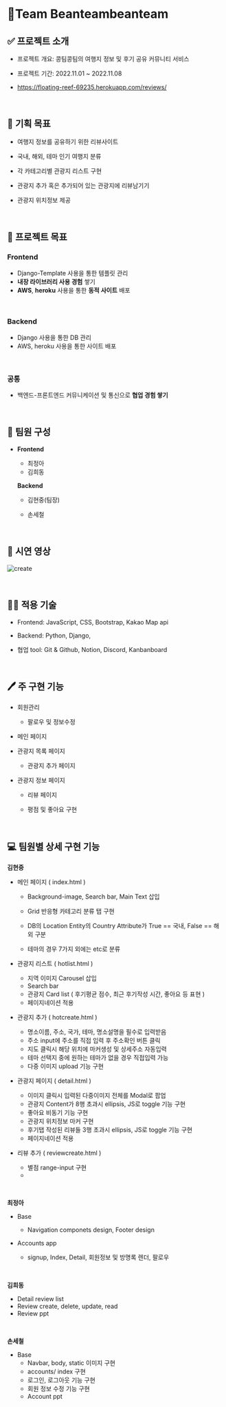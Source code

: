 # 🍦Team Beanteambeanteam

## ✅ 프로젝트 소개

- 프로젝트 개요: 콩팀콩팀의 여행지 정보 및 후기 공유 커뮤니티 서비스

- 프로젝트 기간:  2022.11.01 ~ 2022.11.08

- https://floating-reef-69235.herokuapp.com/reviews/


<br>

## 🎯 기획 목표

- 여행지 정보를 공유하기 위한 리뷰사이트

- 국내, 해외, 테마 인기 여행지 분류

- 각 카테고리별 관광지 리스트 구현

- 관광지 추가 혹은 추가되어 있는 관광지에 리뷰남기기

- 관광지 위치정보 제공

<br>

## 🎯 프로젝트 목표

### Frontend

- Django-Template 사용을 통한 템플릿 관리
- **내장 라이브러리 사용 경험** 쌓기
- **AWS**, **heroku** 사용을 통한 **동적 사이트** 배포

<br>

### Backend

- Django 사용을 통한 DB 관리
- AWS, heroku 사용을 통한 사이트 배포

<br>

### 공통

- 백엔드-프론트엔드 커뮤니케이션 및 통신으로 **협업 경험 쌓기**

<br>

## 👥 팀원 구성

- **Frontend**

  - 최정아
  - 김희동

  **Backend**

  - 김현중(팀장)
  - 손세철
  
    <br>

## 🎥 시연 영상

![create](README.assets/create.gif)

<br>

## 👨‍💻 적용 기술

- Frontend: JavaScript, CSS, Bootstrap, Kakao Map api

- Backend: Python, Django,

- 협업 tool: Git & Github, Notion, Discord, Kanbanboard

<br>

## 🖊 주 구현 기능

- 회원관리
  - 팔로우 및 정보수정

- 메인 페이지
- 관광지 목록 페이지
  - 관광지 추가 페이지

- 관광지 정보 페이지
  - 리뷰 페이지

  - 평점 및 좋아요 구현


<br>

## 💻 팀원별 상세 구현 기능

**김현중**

- 메인 페이지 ( index.html )

  - Background-image, Search bar, Main Text 삽입

  - Grid 반응형 카테고리 분류 탭 구현

  - DB의 Location Entity의 Country Attribute가 True == 국내, False == 해외 구분

  - 테마의 경우 7가지 외에는 etc로 분류

- 관광지 리스트 ( hotlist.html )
  - 지역 이미지 Carousel 삽입
  - Search bar
  - 관광지 Card list ( 후기평균 점수, 최근 후기작성 시간, 좋아요 등 표현 )
  - 페이지네이션 적용
- 관광지 추가 ( hotcreate.html )
  - 명소이름, 주소, 국가, 테마, 명소설명을 필수로 입력받음
  - 주소 input에 주소를 직접 입력 후 주소확인 버튼 클릭
  - 지도 클릭시 해당 위치에 마커생성 및 상세주소 자동입력
  - 테마 선택지 중에 원하는 테마가 없을 경우 직접입력 가능
  - 다중 이미지 upload 기능 구현

- 관광지 페이지 ( detail.html )
  - 이미지 클릭시 입력된 다중이미지 전체를 Modal로 팝업
  - 관광지 Content가 8행 초과시 ellipsis, JS로 toggle 기능 구현
  - 좋아요 비동기 기능 구현
  - 관광지 위치정보 마커 구현
  - 후기탭 작성된 리뷰들 3행 초과시 ellipsis, JS로 toggle 기능 구현
  - 페이지네이션 적용

- 리뷰 추가 ( reviewcreate.html )
  - 별점 range-input 구현
  - 


<br>

**최정아**

- Base
  - Navigation componets design, Footer design

- Accounts app
  - signup, Index, Detail, 회원정보 및 방명록 렌더, 팔로우


<br>

**김희동**

- Detail review list
- Review create, delete, update, read
- Review ppt

<br>

**손세철**

- Base
  - Navbar, body, static 이미지 구현
  - accounts/ index 구현
  - 로그인, 로그아웃 기능 구현
  - 회원 정보 수정 기능 구현
  - Account ppt